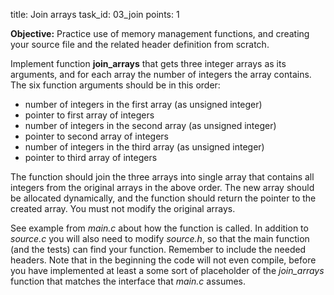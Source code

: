 title: Join arrays
task_id: 03_join
points: 1

**Objective:** Practice use of memory management functions, and
  creating your source file and the related header definition from
  scratch.

Implement function **join_arrays** that gets three integer arrays as
its arguments, and for each array the number of integers the array
contains. The six function arguments should be in this order:

  * number of integers in the first array (as unsigned integer)
  * pointer to first array of integers
  * number of integers in the second array (as unsigned integer)
  * pointer to second array of integers
  * number of integers in the third array (as unsigned integer)
  * pointer to third array of integers

The function should join the three arrays into single array that
contains all integers from the original arrays in the above
order. The new array should be allocated dynamically, and the
function should return the pointer to the created array. You must not
modify the original arrays.

See example from *main.c* about how the function is called. In
addition to *source.c* you will also need to modify *source.h*, so
that the main function (and the tests) can find your
function. Remember to include the needed headers. Note that in the
beginning the code will not even compile, before you have implemented
at least a some sort of placeholder of the *join_arrays* function that
matches the interface that *main.c* assumes.
